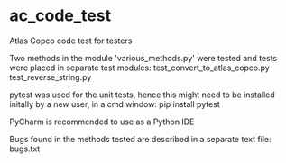 # ac_code_test
Atlas Copco code test for testers

Two methods in the module 'various_methods.py' were tested and tests were placed in separate test modules:
test_convert_to_atlas_copco.py
test_reverse_string.py

pytest was used for the unit tests, hence this might need to be installed initally by a new user, in a cmd window:
pip install pytest

PyCharm is recommended to use as a Python IDE

Bugs found in the methods tested are described in a separate text file:
bugs.txt
